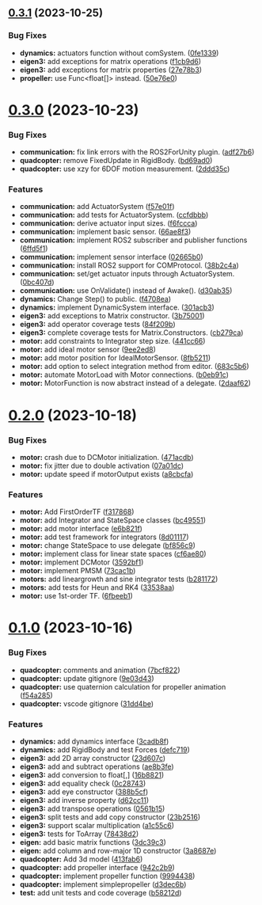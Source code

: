 ## [0.3.1](https://github.com/intelligent-systems-lab-org/SimuNEX/compare/v0.3.0...v0.3.1) (2023-10-25)


### Bug Fixes

* **dynamics:** actuators function without comSystem. ([0fe1339](https://github.com/intelligent-systems-lab-org/SimuNEX/commit/0fe133945e29a3a1e7fe4b3103cf5c6f9e36066f))
* **eigen3:** add exceptions for matrix operations ([f1cb9d6](https://github.com/intelligent-systems-lab-org/SimuNEX/commit/f1cb9d64c0ac7103b010a4b5f750469ac6e2f109))
* **eigen3:** add exceptions for matrix properties ([27e78b3](https://github.com/intelligent-systems-lab-org/SimuNEX/commit/27e78b320ee49edb2fc914099c1a56408371a371))
* **propeller:** use Func<float[]> instead. ([50e76e0](https://github.com/intelligent-systems-lab-org/SimuNEX/commit/50e76e0c1694dbfd7bd0e2591401f1925197ab09))



# [0.3.0](https://github.com/intelligent-systems-lab-org/SimuNEX/compare/v0.2.0...v0.3.0) (2023-10-23)


### Bug Fixes

* **communication:** fix link errors with the ROS2ForUnity plugin. ([adf27b6](https://github.com/intelligent-systems-lab-org/SimuNEX/commit/adf27b6f2b3568d406d6dcd9898f3785097fce7f))
* **quadcopter:** remove FixedUpdate in RigidBody. ([bd69ad0](https://github.com/intelligent-systems-lab-org/SimuNEX/commit/bd69ad0ec8bfe3fa5e4e4d112fe79ed87e6f2185))
* **quadcopter:** use xzy for 6DOF motion measurement. ([2ddd35c](https://github.com/intelligent-systems-lab-org/SimuNEX/commit/2ddd35c468d353b61db14e270b6f16a0d9c9b1af))


### Features

* **communication:** add ActuatorSystem ([f57e01f](https://github.com/intelligent-systems-lab-org/SimuNEX/commit/f57e01f216c4d0fd9e1d7716e2e0776a2fc984d9))
* **communication:** add tests for ActuatorSystem. ([ccfdbbb](https://github.com/intelligent-systems-lab-org/SimuNEX/commit/ccfdbbbbd92c3563e5c9f01e1afb4957645902d5))
* **communication:** derive actuator input sizes. ([f6fccca](https://github.com/intelligent-systems-lab-org/SimuNEX/commit/f6fccca61b6c80db8d7a4eb5f59257ec12795cfa))
* **communication:** implement basic sensor. ([66ae8f3](https://github.com/intelligent-systems-lab-org/SimuNEX/commit/66ae8f3d5f5d373b19a75b45a41d7d5d5084f30e))
* **communication:** implement ROS2 subscriber and publisher functions ([6ffd5f1](https://github.com/intelligent-systems-lab-org/SimuNEX/commit/6ffd5f1bb18bd69371efdabbc2ebd03508dd8e92))
* **communication:** implement sensor interface ([02665b0](https://github.com/intelligent-systems-lab-org/SimuNEX/commit/02665b06e8132a9f320381a4fc62eee88866a1e4))
* **communication:** install ROS2 support for COMProtocol. ([38b2c4a](https://github.com/intelligent-systems-lab-org/SimuNEX/commit/38b2c4aa67e4d40076f4d87092f51c890b4a08a9))
* **communication:** set/get actuator inputs through ActuatorSystem. ([0bc407d](https://github.com/intelligent-systems-lab-org/SimuNEX/commit/0bc407d514261cd90a087d0b704ee545016d95df))
* **communication:** use OnValidate() instead of Awake(). ([d30ab35](https://github.com/intelligent-systems-lab-org/SimuNEX/commit/d30ab35c7c4bdda8fdb7ee7094ee379c2d4b59fa))
* **dynamics:** Change Step() to public. ([f4708ea](https://github.com/intelligent-systems-lab-org/SimuNEX/commit/f4708ea4377c5d71dd809ab3b5e92438629e8bd7))
* **dynamics:** implement DynamicSystem interface. ([301acb3](https://github.com/intelligent-systems-lab-org/SimuNEX/commit/301acb360d62a51c8060a79ba2cdc886401c30ba))
* **eigen3:** add exceptions to Matrix constructor. ([3b75001](https://github.com/intelligent-systems-lab-org/SimuNEX/commit/3b75001c64820ff71082d7323c9efa29423f92d8))
* **eigen3:** add operator coverage tests ([84f209b](https://github.com/intelligent-systems-lab-org/SimuNEX/commit/84f209b82d2a874cbd4df3135d80678d66240d14))
* **eigen3:** complete coverage tests for Matrix.Constructors. ([cb279ca](https://github.com/intelligent-systems-lab-org/SimuNEX/commit/cb279ca77b30bd70c72036b3a89d23f851a94763))
* **motor:** add constraints to Integrator step size. ([441cc66](https://github.com/intelligent-systems-lab-org/SimuNEX/commit/441cc66f979835d979b7a0060a38c576a786c992))
* **motor:** add ideal motor sensor ([9ee2ed8](https://github.com/intelligent-systems-lab-org/SimuNEX/commit/9ee2ed8ef2b76617ad38d1e60ed8cd1f37c6b93c))
* **motor:** add motor position for IdealMotorSensor. ([8fb5211](https://github.com/intelligent-systems-lab-org/SimuNEX/commit/8fb521155a26bad1c7d585e9e5486b326fc3e67a))
* **motor:** add option to select integration method from editor. ([683c5b6](https://github.com/intelligent-systems-lab-org/SimuNEX/commit/683c5b62d8e329fa10b82dc6b668d3639a521b66))
* **motor:** automate MotorLoad with Motor connections. ([b0eb91c](https://github.com/intelligent-systems-lab-org/SimuNEX/commit/b0eb91cff979e4325e9ae6df39e881bd8be7207e))
* **motor:** MotorFunction is now abstract instead of a delegate. ([2daaf62](https://github.com/intelligent-systems-lab-org/SimuNEX/commit/2daaf62c9a14dca903f44a147a9866eb696ad609))



# [0.2.0](https://github.com/intelligent-systems-lab-org/SimuNEX/compare/v0.1.0...v0.2.0) (2023-10-18)


### Bug Fixes

* **motor:** crash due to DCMotor initialization. ([471acdb](https://github.com/intelligent-systems-lab-org/SimuNEX/commit/471acdb5af939b204b8f98076ef297a1b59b844d))
* **motor:** fix jitter due to double activation ([07a01dc](https://github.com/intelligent-systems-lab-org/SimuNEX/commit/07a01dcc5a32846b21ebed006ff961e3fc6fedbd))
* **motor:** update speed if motorOutput exists ([a8cbcfa](https://github.com/intelligent-systems-lab-org/SimuNEX/commit/a8cbcfa4b1c0802283513bb7512f889417f0b7ac))


### Features

* **motor:** Add FirstOrderTF ([f317868](https://github.com/intelligent-systems-lab-org/SimuNEX/commit/f3178681f076d4d6d513de1cb84b653d5683faec))
* **motor:** add Integrator and StateSpace classes ([bc49551](https://github.com/intelligent-systems-lab-org/SimuNEX/commit/bc4955170f8475eb2cc1b9b9fe62e9b40afd0079))
* **motor:** add motor interface ([e6b821f](https://github.com/intelligent-systems-lab-org/SimuNEX/commit/e6b821fb6ccd916a57131c55d98cb6e2ffeb5a6a))
* **motor:** add test framework for integrators ([8d01117](https://github.com/intelligent-systems-lab-org/SimuNEX/commit/8d01117eb4d5ca116f6c52195fb05fd5d2cbea16))
* **motor:** change StateSpace to use delegate ([bf856c9](https://github.com/intelligent-systems-lab-org/SimuNEX/commit/bf856c94365e2a698fb9cace263205b528797415))
* **motor:** implement class for linear state spaces ([cf6ae80](https://github.com/intelligent-systems-lab-org/SimuNEX/commit/cf6ae802e5ac1babcf9848043b00bad551c20624))
* **motor:** implement DCMotor ([3592bf1](https://github.com/intelligent-systems-lab-org/SimuNEX/commit/3592bf12d8f922ae6f61ba84296a240c5ca15394))
* **motor:** implement PMSM ([73cac1b](https://github.com/intelligent-systems-lab-org/SimuNEX/commit/73cac1b8523f167e332a75d6c1aa290121bd9e8c))
* **motors:** add lineargrowth and sine integrator tests ([b281172](https://github.com/intelligent-systems-lab-org/SimuNEX/commit/b281172090d309d61b526cc47d4d959d5c576a5e))
* **motors:** add tests for Heun and RK4 ([33538aa](https://github.com/intelligent-systems-lab-org/SimuNEX/commit/33538aaa0ee44d52fbea05f82fcfe33d4f89ee63))
* **motor:** use 1st-order TF. ([6fbeeb1](https://github.com/intelligent-systems-lab-org/SimuNEX/commit/6fbeeb1a3f9a29e8f9fdffcd79e8438f280b96ae))



# [0.1.0](https://github.com/intelligent-systems-lab-org/SimuNEX/compare/413fab6935a115814d6cdd9509521718879a87a8...v0.1.0) (2023-10-16)


### Bug Fixes

* **quadcopter:** comments and animation ([7bcf822](https://github.com/intelligent-systems-lab-org/SimuNEX/commit/7bcf8221d152c43199aa5fef75c7e06007f09a6c))
* **quadcopter:** update gitignore ([9e03d43](https://github.com/intelligent-systems-lab-org/SimuNEX/commit/9e03d4383cccbd3d1355957116a19f0a3fee7a48))
* **quadcopter:** use quaternion calculation for propeller animation ([f54a285](https://github.com/intelligent-systems-lab-org/SimuNEX/commit/f54a285613ce476da010fdb27344f4949d29aaa1))
* **quadcopter:** vscode gitignore ([31dd4be](https://github.com/intelligent-systems-lab-org/SimuNEX/commit/31dd4be4e6bcab92c3c859ef07a89b189afdd272))


### Features

* **dynamics:** add dynamics interface ([3cadb8f](https://github.com/intelligent-systems-lab-org/SimuNEX/commit/3cadb8fd14a3df8686ad807d59960187bc6beb4f))
* **dynamics:** add RigidBody and test Forces ([defc719](https://github.com/intelligent-systems-lab-org/SimuNEX/commit/defc719196ea09036ec20a65ad231edd2c617f8c))
* **eigen3:** add 2D array constructor ([23d607c](https://github.com/intelligent-systems-lab-org/SimuNEX/commit/23d607c2b1e8e5c95e02b2e028aa06cfef6030af))
* **eigen3:** add and subtract operations ([ae8b3fe](https://github.com/intelligent-systems-lab-org/SimuNEX/commit/ae8b3fe5913a83a170583881e403a9c2a77db9cc))
* **eigen3:** add conversion to float[,] ([16b8821](https://github.com/intelligent-systems-lab-org/SimuNEX/commit/16b882196df9bd76833db7aaeae4d7d292dbc19d))
* **eigen3:** add equality check ([0c28743](https://github.com/intelligent-systems-lab-org/SimuNEX/commit/0c287431f2cc74dde096b1415ab486c0a5da860f))
* **eigen3:** add eye constructor ([388b5cf](https://github.com/intelligent-systems-lab-org/SimuNEX/commit/388b5cfd093bfaeb0a7d5c05f712692a4a2a3153))
* **eigen3:** add inverse property ([d62cc11](https://github.com/intelligent-systems-lab-org/SimuNEX/commit/d62cc11ff80ff03fdaff544ca98bb43ff3bfedad))
* **eigen3:** add transpose operations ([0561b15](https://github.com/intelligent-systems-lab-org/SimuNEX/commit/0561b1582a668f02279ff767a62d59cb899e18b4))
* **eigen3:** split tests and add copy constructor ([23b2516](https://github.com/intelligent-systems-lab-org/SimuNEX/commit/23b25163a4b24742148c331b027f3fd9bd85941f))
* **eigen3:** support scalar multiplication ([a1c55c6](https://github.com/intelligent-systems-lab-org/SimuNEX/commit/a1c55c6454ed593d247ba5c8dbde4c478271bfaf))
* **eigen3:** tests for ToArray ([78438d2](https://github.com/intelligent-systems-lab-org/SimuNEX/commit/78438d2b3f8b37f19600fbeff1e39e544b874bce))
* **eigen:** add basic matrix functions ([3dc39c3](https://github.com/intelligent-systems-lab-org/SimuNEX/commit/3dc39c398c21fdd78d963293f3e4ff8492012a70))
* **eigen:** add column and row-major 1D constructor ([3a8687e](https://github.com/intelligent-systems-lab-org/SimuNEX/commit/3a8687e98055c54fb6c04094756e58a227b836b5))
* **quadcopter:** Add 3d model ([413fab6](https://github.com/intelligent-systems-lab-org/SimuNEX/commit/413fab6935a115814d6cdd9509521718879a87a8))
* **quadcopter:** add propeller interface ([942c2b9](https://github.com/intelligent-systems-lab-org/SimuNEX/commit/942c2b910513940f5d7a06044760361f23448d45))
* **quadcopter:** implement propeller function ([9994438](https://github.com/intelligent-systems-lab-org/SimuNEX/commit/99944386d3f25399b8ef2738f7f91f7d7d4cc98d))
* **quadcopter:** implement simplepropeller ([d3dec6b](https://github.com/intelligent-systems-lab-org/SimuNEX/commit/d3dec6b8a5f22f13249c71a411e3a38b901a7f2d))
* **test:** add unit tests and code coverage ([b58212d](https://github.com/intelligent-systems-lab-org/SimuNEX/commit/b58212d2aea6110398927e233be7053fff2b7759))




